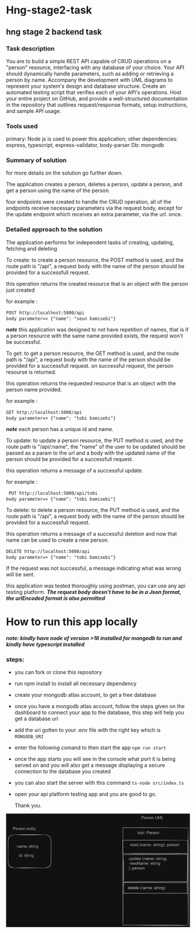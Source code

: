 # Hng-stage2-task
## hng stage 2  backend task

### Task description
You are to build a simple REST API capable of CRUD operations on a "person" resource, interfacing with any database of your choice. Your API should dynamically handle parameters, such as adding or retrieving a person by name. Accompany the development with UML diagrams to represent your system's design and database structure. Create an automated testing script that verifies each of your API's operations. Host your entire project on GitHub, and provide a well-structured documentation in the repository that outlines request/response formats, setup instructions, and sample API usage.

### Tools used
primary: Node js is used to power this application;
other dependencies: express, typescript, express-validator, body-parser
Db: mongodb

### Summary of solution
for more details on the solution go further down.

The application creates a person, deletes a person, update a person, and get a person using the name of the person.

four endpoints were created to handle the CRUD operation, all of the endpoints receive necessary parameters via the request body, except for the update endpoint which receives an extra parameter, via the url.
once.

### Detailed approach to the solution

The application performs for independent tasks of creating, updating, fetching and deleting

To create:
to create a person resource, the POST method is used, and the route path is "/api", a request body with the name of the person should be provided for a successfull request.

this operation returns the created resource that is an object with the person just created

for example :
```
POST http://localhost:5000/api
body parameter=> {"name": "seun bamisebi"}
```
***note*** this application was designed to not have repetition of names, that is if a person resource with the same name provided exists, the request won't be successful.

To get:
to get a person resource, the GET method is used, and the route path is "/api", a request body with the name of the person should be provided for a successfull request.
on successful request, the person resourse is returned.

this operation returns the requested resource that is an object with the person name provided.

for example :
```
GET http://localhost:5000/api
body parameter=> {"name": "tobi bamisebi"}
```
***note*** each person has a unique id and name.

To update:
to update a person resource, the PUT method is used, and the route path is "/api/:name", the "name" of the user to be updated should be passed as a param to the url and a body with the updated name of the person should be provided for a successfull request.

this operation returns a message of a successful update.

for example :

```
 PUT http://localhost:5000/api/tobi
body parameter=> {"name": "tobi bamisebi"} 
```

To delete:
to delete a person resource, the PUT method is used, and the route path is "/api", a request body with the name of the person should be provided for a successfull request.

this operation returns a message of a successful deletion and now that name can be used to create a new person.

```
DELETE http://localhost:5000/api
body parameter=> {"name": "tobi bamisebi"} 
```

If the request was not successful, a message indicating what was wrong will be sent.


this application was tested thoroughly using postman, you can use any api testing platform.
***The request body doesn't have to be in a Json format, the urlEncoded format is also permitted***



# How to run this app locally

***note: kindly have node of version >16 installed for mongodb to run and kindly have typescript installed***
### steps:
- you can fork or clone this repository
- run npm install to install all necessary dependency
- create your mongodb atlas account, to get a free database
- once you have a mongodb atlas account, follow the steps given on the dashboard to connect your app to the database, this step will help you get a database uri
- add the uri gotten to your .env file with the right key which is ``MONGODB_URI``
- enter the following comand to then start the app ``npm run start``
- once the app starts you will see in the console what port it is being served on and you will also get a message displaying a secure connection to the database you created
- you can also start the server with this command ``ts-node src/index.ts``
- open your api platform testing app and you are good to go.


  Thank you.



![uml](diagram.png)
